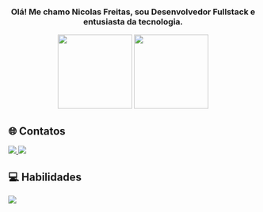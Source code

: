 ### <p align="center">Olá! Me chamo Nicolas Freitas, sou Desenvolvedor Fullstack e entusiasta da tecnologia.</p>

<p align="center">
<img height="150" src="https://github-readme-stats.vercel.app/api?username=nicolasfreitas-dev&show_icons=true&theme=jolly&locale=pt-br&rank_icon=github&hide=contribs" />
<img height="150" src="https://github-readme-stats.vercel.app/api/top-langs/?username=nicolasfreitas-dev&layout=compact&theme=jolly&locale=pt-br" />
</p>

## 🌐 Contatos

  <a href="mailto:nicolasfpdev@gmail.com" target="_blank">
    <img src="https://skillicons.dev/icons?i=gmail" />
  </a>
  <a href="https://www.linkedin.com/in/nicolasfreitas-dev/" target="_blank">
    <img src="https://skillicons.dev/icons?i=linkedin" />
  </a>

## 💻 Habilidades

  <a href="https://skillicons.dev">
    <img src="https://skillicons.dev/icons?i=html,css,js,git,react,nodejs,typescript,tailwindcss,nextjs,sass,java" />
  </a>
